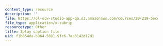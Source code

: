 ```yaml
---
content_type: resource
description: ''
file: https://ol-ocw-studio-app-qa.s3.amazonaws.com/courses/20-219-becoming-the-next-bill-nye-writing-and-hosting-the-educational-show-january-iap-2015/f1b854dab96450819fc67aa3142d17d1_XDBr39cwmbg.vtt
file_type: application/x-subrip
resourcetype: Other
title: 3play caption file
uid: f1b854da-b964-5081-9fc6-7aa3142d17d1
---
```


